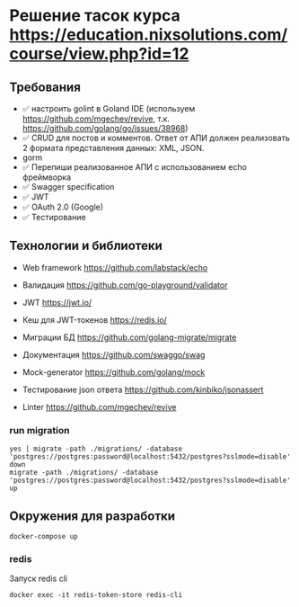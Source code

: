 # Решение тасок курса https://education.nixsolutions.com/course/view.php?id=12

## Требования 
- ✅ настроить golint в Goland IDE (используем https://github.com/mgechev/revive, т.к. https://github.com/golang/go/issues/38968)
- ✅ CRUD для постов и комментов. Ответ от АПИ должен реализовать 2 формата представления данных: XML, JSON.
- gorm
- ✅ Перепиши реализованное АПИ с использованием echo фреймворка
- ✅ Swagger specification
- ✅ JWT
- ✅ OAuth 2.0 (Google)
- ✅ Тестирование

## Технологии и библиотеки

- Web framework https://github.com/labstack/echo
- Валидация https://github.com/go-playground/validator

- JWT https://jwt.io/
- Кеш для JWT-токенов https://redis.io/

- Миграции БД https://github.com/golang-migrate/migrate

- Документация https://github.com/swaggo/swag

- Mock-generator https://github.com/golang/mock
- Тестирование json ответа https://github.com/kinbiko/jsonassert

- Linter https://github.com/mgechev/revive


### run migration

```
yes | migrate -path ./migrations/ -database 'postgres://postgres:password@localhost:5432/postgres?sslmode=disable' down
migrate -path ./migrations/ -database 'postgres://postgres:password@localhost:5432/postgres?sslmode=disable' up
```

## Окружения для разработки

```
docker-compose up
```

### redis

Запуск redis cli

```
docker exec -it redis-token-store redis-cli
```

